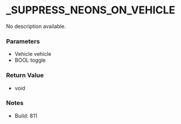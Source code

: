 # _SUPPRESS_NEONS_ON_VEHICLE

No description available.

### Parameters
* Vehicle vehicle
* BOOL toggle

### Return Value
* void

### Notes
* Build: 811

